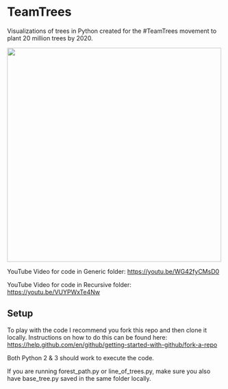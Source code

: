 # TeamTrees
Visualizations of trees in Python created for the #TeamTrees movement to plant 20 million trees by 2020.

<img src="tree_drawing.gif" width="500">

YouTube Video for code in Generic folder: https://youtu.be/WG42fyCMsD0

YouTube Video for code in Recursive folder: https://youtu.be/VUYPWxTe4Nw

## Setup

To play with the code I recommend you fork this repo and then clone it locally. Instructions on how to do this can be found here: https://help.github.com/en/github/getting-started-with-github/fork-a-repo

Both Python 2 & 3 should work to execute the code. 

If you are running forest_path.py or line_of_trees.py, make sure you also have base_tree.py saved in the same folder locally.

